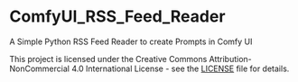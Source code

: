 # ComfyUI_RSS_Feed_Reader
A Simple Python RSS Feed Reader to create Prompts in Comfy UI

This project is licensed under the Creative Commons Attribution-NonCommercial 4.0 International License - see the [LICENSE](LICENSE) file for details.

